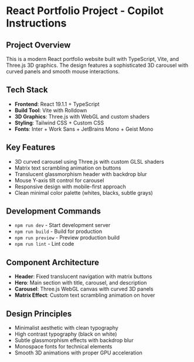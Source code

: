 <!-- Use this file to provide workspace-specific custom instructions to Copilot. For more details, visit https://code.visualstudio.com/docs/copilot/copilot-customization#_use-a-githubcopilotinstructionsmd-file -->
# React Portfolio Project - Copilot Instructions

## Project Overview
This is a modern React portfolio website built with TypeScript, Vite, and Three.js 3D graphics. The design features a sophisticated 3D carousel with curved panels and smooth mouse interactions.

## Tech Stack
- **Frontend**: React 19.1.1 + TypeScript
- **Build Tool**: Vite with Rolldown
- **3D Graphics**: Three.js with WebGL and custom shaders
- **Styling**: Tailwind CSS + Custom CSS
- **Fonts**: Inter + Work Sans + JetBrains Mono + Geist Mono

## Key Features
- 3D curved carousel using Three.js with custom GLSL shaders
- Matrix text scrambling animation on buttons
- Translucent glassmorphism header with backdrop blur
- Mouse Y-axis tilt control for carousel
- Responsive design with mobile-first approach
- Clean minimal color palette (whites, blacks, subtle grays)

## Development Commands
- `npm run dev` - Start development server
- `npm run build` - Build for production  
- `npm run preview` - Preview production build
- `npm run lint` - Lint code

## Component Architecture
- **Header**: Fixed translucent navigation with matrix buttons
- **Hero**: Main section with title, carousel, and description
- **Carousel**: Three.js WebGL canvas with curved 3D panels
- **Matrix Effect**: Custom text scrambling animation on hover

## Design Principles
- Minimalist aesthetic with clean typography
- High contrast typography (black on white)
- Subtle glassmorphism effects with backdrop blur
- Monospace fonts for technical elements
- Smooth 3D animations with proper GPU acceleration